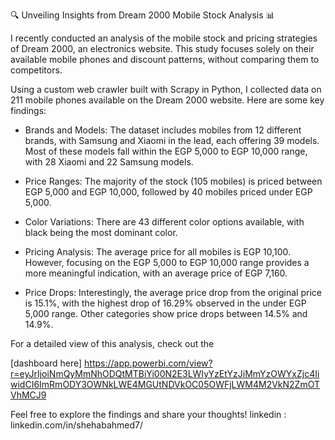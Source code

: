 🔍 Unveiling Insights from Dream 2000 Mobile Stock Analysis 📊



I recently conducted an analysis of the mobile stock and pricing strategies of Dream 2000, an electronics website. This study focuses solely on their available mobile phones and discount patterns, without comparing them to competitors.



Using a custom web crawler built with Scrapy in Python, I collected data on 211 mobile phones available on the Dream 2000 website. Here are some key findings:



- Brands and Models: The dataset includes mobiles from 12 different brands, with Samsung and Xiaomi in the lead, each offering 39 models. Most of these models fall within the EGP 5,000 to EGP 10,000 range, with 28 Xiaomi and 22 Samsung models.



- Price Ranges: The majority of the stock (105 mobiles) is priced between EGP 5,000 and EGP 10,000, followed by 40 mobiles priced under EGP 5,000.



- Color Variations: There are 43 different color options available, with black being the most dominant color.



- Pricing Analysis: The average price for all mobiles is EGP 10,100. However, focusing on the EGP 5,000 to EGP 10,000 range provides a more meaningful indication, with an average price of EGP 7,160.



- Price Drops: Interestingly, the average price drop from the original price is 15.1%, with the highest drop of 16.29% observed in the under EGP 5,000 range. Other categories show price drops between 14.5% and 14.9%.



For a detailed view of this analysis, check out the 

[dashboard here]
https://app.powerbi.com/view?r=eyJrIjoiNmQyMmNhODQtMTBiYi00N2E3LWIyYzEtYzJiMmYzOWYxZjc4IiwidCI6ImRmODY3OWNkLWE4MGUtNDVkOC05OWFjLWM4M2VkN2ZmOTVhMCJ9


Feel free to explore the findings and share your thoughts!
linkedin : linkedin.com/in/shehabahmed7/
